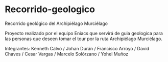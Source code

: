 # Recorrido-geologico
Recorrido geológico del Archipiélago Murciélago

Proyecto realizado por el equipo Eniacs que servirá de guia geologica para las personas que deseen tomar el tour por la 
ruta Archipiélago Murciélago.

Integrantes:
Kenneth Calvo / Johan Durán / Francisco Arroyo / David Chaves / Cesar Vargas / Marcelo Solórzano / Yohel Muñoz
